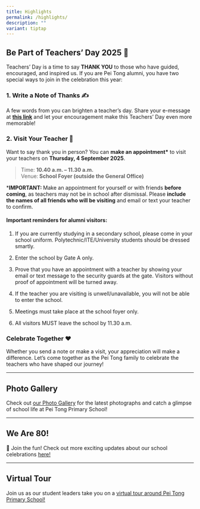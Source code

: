 ```yaml
---
title: Highlights
permalink: /highlights/
description: ""
variant: tiptap
---
```

<h2><strong>Be Part of Teachers’ Day 2025 </strong>🍎</h2>
<p>Teachers’ Day is a time to say <strong>THANK YOU</strong> to those who have
guided, encouraged, and inspired us. If you are Pei Tong alumni, you have
two special ways to join in the celebration this year:</p>
<h3>1. Write a Note of Thanks ✍️</h3>
<p>A few words from you can brighten a teacher’s day. Share your e-message
at <strong><a href="https://go.gov.sg/saythanksptps" class="decorated-link" rel="noopener" target="_new">this link</a></strong> and
let your encouragement make this Teachers’ Day even more memorable!</p>
<h3>2. Visit Your Teacher 💐</h3>
<p>Want to say thank you in person? You can <strong>make an appointment*</strong> to
visit your teachers on <strong>Thursday, 4 September 2025</strong>.</p>
<blockquote>
<p>Time: <strong>10.40 a.m. – 11.30 a.m.</strong>
<br>Venue:<strong> School Foyer (outside the General Office)</strong>
</p>
</blockquote>
<p>*<strong>IMPORTANT: </strong>Make an appointment for yourself or with
friends <strong>before coming</strong>, as teachers may not be in school
after dismissal. Please <strong>include the names of all friends who will be visiting</strong> and
email or text your teacher to confirm.</p>
<h4><strong>Important reminders for alumni visitors:</strong></h4>
<ol data-tight="true" class="tight">
<li>
<p>If you are currently studying in a secondary school, please come in your
school uniform. Polytechnic/ITE/University students should be dressed smartly.</p>
</li>
<li>
<p>Enter the school by Gate A only.</p>
</li>
<li>
<p>Prove that you have an appointment with a teacher by showing your email
or text message to the security guards at the gate. Visitors without proof
of appointment will be turned away.</p>
</li>
<li>
<p>If the teacher you are visiting is unwell/unavailable, you will not be
able to enter the school.</p>
</li>
<li>
<p>Meetings must take place at the school foyer only.</p>
</li>
<li>
<p>All visitors MUST leave the school by 11.30 a.m.</p>
</li>
</ol>
<h3>Celebrate Together ❤️</h3>
<p>Whether you send a note or make a visit, your appreciation will make a
difference. Let’s come together as the Pei Tong family to celebrate the
teachers who have shaped our journey!</p>
<hr>
<h2>Photo Gallery</h2>
<p>Check out&nbsp;<a href="https://www.peitongpri.moe.edu.sg/photos/" rel="noopener noreferrer nofollow" target="_blank">our Photo Gallery</a> for
the latest photographs and catch a glimpse of school life at Pei Tong Primary
School!</p>
<hr>
<h2>We Are 80!</h2>
<p>🥳 Join the fun! Check out more exciting updates about our school celebrations
<a href="https://www.peitongpri.moe.edu.sg/pt80/" rel="noopener nofollow" target="_blank">here!</a>
</p>
<p></p>
<hr>
<h2>Virtual Tour</h2>
<p>Join us as our student leaders take you on a <a href="https://www.peitongpri.moe.edu.sg/welcome-to-pei-tong/tour/" rel="noopener noreferrer nofollow" target="_blank">virtual tour around Pei Tong Primary School!</a>
</p>